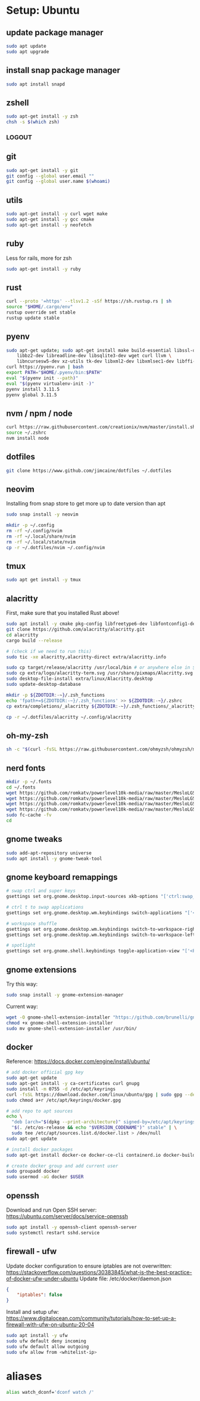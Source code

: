 # Setup: Ubuntu

## update package manager
```bash
sudo apt update
sudo apt upgrade
```

## install snap package manager
```bash
sudo apt install snapd
```

## zshell
```bash
sudo apt-get install -y zsh
chsh -s $(which zsh)
```

### LOGOUT ###


## git
```bash
sudo apt-get install -y git
git config --global user.email ""
git config --global user.name $(whoami)
```

## utils
```bash
sudo apt-get install -y curl wget make
sudo apt-get install -y gcc cmake
sudo apt-get install -y neofetch
```

## ruby
Less for rails, more for zsh
```bash
sudo apt-get install -y ruby
```

## rust
```bash
curl --proto '=https' --tlsv1.2 -sSf https://sh.rustup.rs | sh
source "$HOME/.cargo/env"
rustup override set stable
rustup update stable
```

## pyenv
```bash
sudo apt-get update; sudo apt-get install make build-essential libssl-dev zlib1g-dev \
    libbz2-dev libreadline-dev libsqlite3-dev wget curl llvm \
    libncursesw5-dev xz-utils tk-dev libxml2-dev libxmlsec1-dev libffi-dev liblzma-dev
curl https://pyenv.run | bash
export PATH="$HOME/.pyenv/bin:$PATH"
eval "$(pyenv init --path)"
eval "$(pyenv virtualenv-init -)"
pyenv install 3.11.5
pyenv global 3.11.5
```

## nvm / npm / node
```bash
curl https://raw.githubusercontent.com/creationix/nvm/master/install.sh | bash
source ~/.zshrc
nvm install node
```

## dotfiles
```bash
git clone https://www.github.com/jimcaine/dotfiles ~/.dotfiles
```

## neovim
Installing from snap store to get more up to date version than apt
```bash
sudo snap install -y neovim

mkdir -p ~/.config
rm -rf ~/.config/nvim
rm -rf ~/.local/share/nvim
rm -rf ~/.local/state/nvim
cp -r ~/.dotfiles/nvim ~/.config/nvim
```

## tmux
```bash
sudo apt get install -y tmux
```

## alacritty
First, make sure that you installed Rust above!
```bash
sudo apt install -y cmake pkg-config libfreetype6-dev libfontconfig1-dev libxcb-xfixes0-dev libxkbcommon-dev python3
git clone https://github.com/alacritty/alacritty.git
cd alacritty
cargo build --release

# (check if we need to run this)
sudo tic -xe alacritty,alacritty-direct extra/alacritty.info

sudo cp target/release/alacritty /usr/local/bin # or anywhere else in $PATH
sudo cp extra/logo/alacritty-term.svg /usr/share/pixmaps/Alacritty.svg
sudo desktop-file-install extra/linux/Alacritty.desktop
sudo update-desktop-database

mkdir -p ${ZDOTDIR:-~}/.zsh_functions
echo 'fpath+=${ZDOTDIR:-~}/.zsh_functions' >> ${ZDOTDIR:-~}/.zshrc
cp extra/completions/_alacritty ${ZDOTDIR:-~}/.zsh_functions/_alacritty

cp -r ~/.dotfiles/alacritty ~/.config/alacritty
```


## oh-my-zsh
```bash
sh -c "$(curl -fsSL https://raw.githubusercontent.com/ohmyzsh/ohmyzsh/master/tools/install.sh)"
```

## nerd fonts
```bash
mkdir -p ~/.fonts
cd ~/.fonts
wget https://github.com/romkatv/powerlevel10k-media/raw/master/MesloLGS%20NF%20Regular.ttf
wget https://github.com/romkatv/powerlevel10k-media/raw/master/MesloLGS%20NF%20Bold.ttf
wget https://github.com/romkatv/powerlevel10k-media/raw/master/MesloLGS%20NF%20Italic.ttf
wget https://github.com/romkatv/powerlevel10k-media/raw/master/MesloLGS%20NF%20Bold%20Italic.ttf
sudo fc-cache -fv
cd
```

## gnome tweaks
```bash
sudo add-apt-repository universe
sudo apt install -y gnome-tweak-tool
```

## gnome keyboard remappings
```bash
# swap ctrl and super keys
gsettings set org.gnome.desktop.input-sources xkb-options "['ctrl:swap_lwin_lctl']"

# ctrl t to swap applications
gsettings set org.gnome.desktop.wm.keybindings switch-applications "['<Primary>Tab']"

# workspace shuffle
gsettings set org.gnome.desktop.wm.keybindings switch-to-workspace-right "['<Super>Right']"
gsettings set org.gnome.desktop.wm.keybindings switch-to-workspace-left "['<Super>Left']"

# spotlight
gsettings set org.gnome.shell.keybindings toggle-application-view "['<Primary>space']"
```

## gnome extensions
Try this way:
```bash
sudo snap install -y gnome-extension-manager
```

Current way:
```bash
wget -O gnome-shell-extension-installer "https://github.com/brunelli/gnome-shell-extension-installer/raw/master/gnome-shell-extension-installer"
chmod +x gnome-shell-extension-installer
sudo mv gnome-shell-extension-installer /usr/bin/
```

## docker
Reference: https://docs.docker.com/engine/install/ubuntu/
```bash
# add docker official gpg key
sudo apt-get update
sudo apt-get install -y ca-certificates curl gnupg
sudo install -m 0755 -d /etc/apt/keyrings
curl -fsSL https://download.docker.com/linux/ubuntu/gpg | sudo gpg --dearmor -o /etc/apt/keyrings/docker.gpg
sudo chmod a+r /etc/apt/keyrings/docker.gpg

# add repo to apt sources
echo \
  "deb [arch="$(dpkg --print-architecture)" signed-by=/etc/apt/keyrings/docker.gpg] https://download.docker.com/linux/ubuntu \
  "$(. /etc/os-release && echo "$VERSION_CODENAME")" stable" | \
  sudo tee /etc/apt/sources.list.d/docker.list > /dev/null
sudo apt-get update

# install docker packages
sudo apt-get install docker-ce docker-ce-cli containerd.io docker-buildx-plugin docker-compose-plugin

# create docker group and add current user
sudo groupadd docker
sudo usermod -aG docker $USER
```

## openssh
Download and run Open SSH server: https://ubuntu.com/server/docs/service-openssh
```bash
sudo apt install -y openssh-client openssh-server
sudo systemctl restart sshd.service
```

## firewall - ufw
Update docker configuration to ensure iptables are not overwritten: https://stackoverflow.com/questions/30383845/what-is-the-best-practice-of-docker-ufw-under-ubuntu
Update file: /etc/docker/daemon.json
```json
{
    "iptables": false
}
```

Install and setup ufw: https://www.digitalocean.com/community/tutorials/how-to-set-up-a-firewall-with-ufw-on-ubuntu-20-04
```bash
sudo apt install -y ufw
sudo ufw default deny incoming
sudo ufw default allow outgoing
sudo ufw allow from <whitelist-ip>
```

# aliases
```bash
alias watch_dconf='dconf watch /'
```
